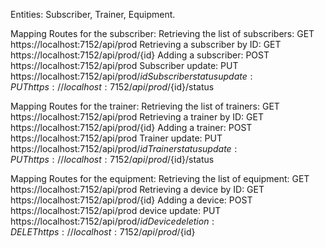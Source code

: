 Entities: Subscriber, Trainer, Equipment.
  
Mapping Routes for the subscriber:
  Retrieving the list of subscribers:
    GET https://localhost:7152/api/prod
  Retrieving a subscriber by ID:
    GET https://localhost:7152/api/prod/{id}
  Adding a subscriber:
    POST https://localhost:7152/api/prod
  Subscriber update:
    PUT https://localhost:7152/api/prod/${id}
  Subscriber status update:
    PUT https://localhost:7152/api/prod/${id}/status


Mapping Routes for the trainer:
  Retrieving the list of trainers:
    GET https://localhost:7152/api/prod
  Retrieving a trainer by ID:
    GET https://localhost:7152/api/prod/{id}
  Adding a trainer:
    POST https://localhost:7152/api/prod
  Trainer update:
    PUT https://localhost:7152/api/prod/${id}
  Trainer status update:
    PUT https://localhost:7152/api/prod/${id}/status


Mapping Routes for the equipment:
  Retrieving the list of equipment:
    GET https://localhost:7152/api/prod
  Retrieving a device by ID:
    GET https://localhost:7152/api/prod/{id}
  Adding a device:
    POST https://localhost:7152/api/prod
  device update:
    PUT https://localhost:7152/api/prod/${id}
  Device deletion:
    DELET https://localhost:7152/api/prod/${id}
